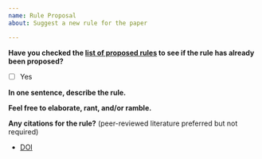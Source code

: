 ```yaml
---
name: Rule Proposal
about: Suggest a new rule for the paper

---
```


**Have you checked the [list of proposed rules](https://github.com/Benjamin-Lee/deep-rules/issues?q=is%3Aissue+is%3Aopen+label%3Arule) to see if the rule has already been proposed?**

- [ ] Yes

**In one sentence, describe the rule.** 

**Feel free to elaborate, rant, and/or ramble.**

**Any citations for the rule?** (peer-reviewed literature preferred but not required)
- [DOI](doi.org/DOI_goes_here)
